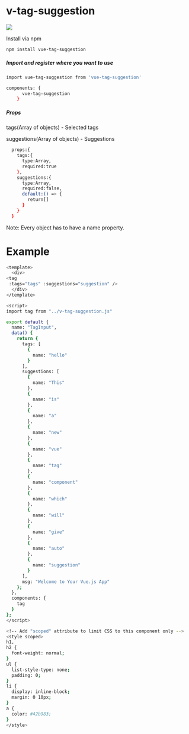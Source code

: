 # v-tag-suggestion



![](http://res.cloudinary.com/mahe/image/upload/v1520916559/v-tag-suggestion.gif)


Install via npm

``` bash 
npm install vue-tag-suggestion
```

##### Import and register where you want to use

``` bash
import vue-tag-suggestion from 'vue-tag-suggestion'

components: {
      vue-tag-suggestion
    }
 ```
    
##### Props

  tags(Array of objects) - Selected tags 
  
  suggestions(Array of objects) - Suggestions

```bash 
  props:{
    tags:{
      type:Array,
      required:true
    },
    suggestions:{
      type:Array,
      required:false,
      default:() => {
        return[]
      }
    }
  }
  ```
  Note: Every object has to have a name property.

# Example
``` bash
<template>
  <div>
<tag
 :tags="tags" :suggestions="suggestion" />
  </div>
</template>

<script>
import tag from "../v-tag-suggestion.js"

export default {
  name: "TagInput",
  data() {
    return {
      tags: [
        {
          name: "hello"
        }
      ],
      suggestions: [
        {
          name: "This"
        },
        {
          name: "is"
        },
        {
          name: "a"
        },
        {
          name: "new"
        },
        {
          name: "vue"
        },
        {
          name: "tag"
        },
        {
          name: "component"
        },
        {
          name: "which"
        },
        {
          name: "will"
        },
        {
          name: "give"
        },
        {
          name: "auto"
        },
        {
          name: "suggestion"
        }
      ],
      msg: "Welcome to Your Vue.js App"
    };
  },
  components: {
    tag
  }
};
</script>

<!-- Add "scoped" attribute to limit CSS to this component only -->
<style scoped>
h1,
h2 {
  font-weight: normal;
}
ul {
  list-style-type: none;
  padding: 0;
}
li {
  display: inline-block;
  margin: 0 10px;
}
a {
  color: #42b983;
}
</style>
```
